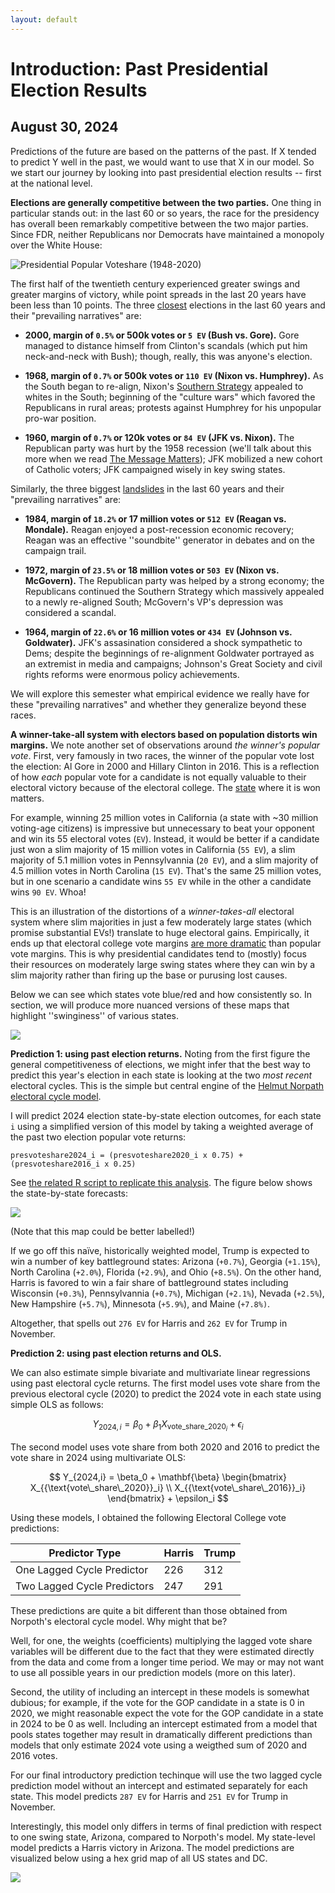 ```yaml
---
layout: default
---
```


# Introduction: Past Presidential Election Results
## August 30, 2024

Predictions of the future are based on the patterns of the past. If X tended to predict Y well in the past, we would want to use that X in our model. So we start our journey by looking into past presidential election results -- first at the national level. 

**Elections are generally competitive between the two parties.** One thing in particular stands out: in the last 60 or so years, the race for the presidency has overall been remarkably competitive between the two major parties. Since FDR, neither Republicans nor Democrats have maintained a monopoly over the White House:

![Presidential Popular Voteshare (1948-2020)](../figures/PV_national_historical.png)

The first half of the twentieth century experienced greater swings and greater margins of victory, while point spreads in the last 20 years have been less than 10 points. The three <u>closest</u> elections in the last 60 years and their "prevailing narratives" are:

* **2000, margin of `0.5%` or 500k votes or `5 EV` (Bush vs. Gore).** Gore managed to distance himself from Clinton's scandals (which put him neck-and-neck with Bush); though, really, this was anyone's election.

* **1968, margin of `0.7%` or 500k votes or `110 EV` (Nixon vs. Humphrey).** As the South began to re-align, Nixon's [Southern Strategy](https://en.wikipedia.org/wiki/Southern_strategy) appealed to whites in the South; beginning of the "culture wars" which favored the Republicans in rural areas; protests against Humphrey for his unpopular pro-war position.

* **1960, margin of `0.7%` or 120k votes or `84 EV` (JFK vs. Nixon).** The Republican party was hurt by the 1958 recession (we'll talk about this more when we read [The Message Matters](https://www.amazon.com/Message-Matters-Economy-Presidential-Campaigns/dp/0691139636)); JFK mobilized a new cohort of Catholic voters; JFK campaigned wisely in key swing states. 

Similarly, the three biggest <u>landslides</u> in the last 60 years and their "prevailing narratives" are:

* **1984, margin of `18.2%` or 17 million votes or `512 EV` (Reagan vs. Mondale).** Reagan enjoyed a post-recession economic recovery; Reagan was an effective ''soundbite'' generator in debates and on the campaign trail.

* **1972, margin of `23.5%` or 18 million votes or `503 EV` (Nixon vs. McGovern).** The Republican party was helped by a strong economy; the Republicans continued the Southern Strategy which massively appealed to a newly re-aligned South; McGovern's VP's depression was considered a scandal.

* **1964, margin of `22.6%` or 16 million votes or `434 EV` (Johnson vs. Goldwater).** JFK's assasination considered a shock sympathetic to Dems; despite the beginnings of re-alignment Goldwater portrayed as an extremist in media and campaigns; Johnson's Great Society and civil rights reforms were enormous policy achievements.

We will explore this semester what empirical evidence we really have for these "prevailing narratives" and whether they generalize beyond these races.

**A winner-take-all system with electors based on population distorts win margins.** We note another set of observations around *the winner's popular vote*. First, very famously in two races, the winner of the popular vote lost the election: Al Gore in 2000 and Hillary Clinton in 2016. This is a reflection of how *each* popular vote for a candidate is not equally valuable to their electoral victory because of the electoral college. The <u>state</u> where it is won matters. 

For example, winning 25 million votes in California (a state with ~30 million voting-age citizens) is impressive but unnecessary to beat your opponent and win its 55 electoral votes (`EV`). Instead, it would be better if a candidate just won a slim majority of 15 million votes in California (`55 EV`), a slim majority of 5.1 million votes in Pennsylvannia (`20 EV`), and a slim majority of 4.5 million votes in North Carolina (`15 EV`). That's the same 25 million votes, but in one scenario a candidate wins `55 EV` while in the other a candidate wins `90 EV`. Whoa! 

This is an illustration of the distortions of a *winner-takes-all* electoral system where slim majorities in just a few moderately large states (which promise substantial EVs!) translate to huge electoral gains. Empirically, it ends up that electoral college vote margins [are more dramatic](https://www.pewresearch.org/fact-tank/2016/12/20/why-electoral-college-landslides-are-easier-to-win-than-popular-vote-ones/) than popular vote margins. This is why presidential candidates tend to (mostly) focus their resources on moderately large swing states where they can win by a slim majority rather than firing up the base or purusing lost causes. 

Below we can see which states vote blue/red and how consistently so. In section, we will produce more nuanced versions of these maps that highlight ''swinginess'' of various states.

![](../figures/PV_states_historical.png)

**Prediction 1: using past election returns.** Noting from the first figure the general competitiveness of elections, we might infer that the best way to predict this year's election in each state is looking at the two *most recent* electoral cycles. This is the simple but central engine of the [Helmut Norpath electoral cycle model](https://www.pollyvote.com/pollyvote-election-forecasting/naive-forecast/). 

I will predict 2024 election state-by-state election outcomes, for each state `i` using a simplified version of this model by taking a weighted average of the past two election popular vote returns: 

```
presvoteshare2024_i = (presvoteshare2020_i x 0.75) + (presvoteshare2016_i x 0.25)
```

See [the related R script to replicate this analysis](../scripts/01_Intro_Lab_Blog_Code.R). The figure below shows the state-by-state forecasts:

![](../figures/PV2024_simple_forecast.png)

(Note that this map could be better labelled!)

If we go off this naïve, historically weighted model, Trump is expected to win a number of key battleground states: Arizona (`+0.7%`), Georgia (`+1.15%`), North Carolina (`+2.0%`), Florida (`+2.9%`), and Ohio (`+8.5%`). On the other hand, Harris is favored to win a fair share of battleground states including Wisconsin (`+0.3%`), Pennsylvannia (`+0.7%`), Michigan (`+2.1%`), Nevada (`+2.5%`), New Hampshire (`+5.7%`), Minnesota (`+5.9%`), and Maine (`+7.8%)`. 

Altogether, that spells out `276 EV` for Harris and `262 EV` for Trump in November.

**Prediction 2: using past election returns and OLS.**

We can also estimate simple bivariate and multivariate linear regressions using past electoral cycle returns. The first model uses vote share from the previous electoral cycle (2020) to predict the 2024 vote in each state using simple OLS as follows: 

$$ Y_{2024,i} = \beta_0 + \beta_1 {X_{{\text{vote\_share\_2020}}_i}} + \epsilon_i $$

The second model uses vote share from both 2020 and 2016 to predict the vote share in 2024 using multivariate OLS: 

$$ Y_{2024,i} = \beta_0 + \mathbf{\beta} \begin{bmatrix} X_{{\text{vote\_share\_2020}}_i} \\ X_{{\text{vote\_share\_2016}}_i} \end{bmatrix} + \epsilon_i $$

Using these models, I obtained the following Electoral College vote predictions: 


| Predictor Type                 | Harris | Trump |
|--------------------------------|--------|-------|
| One Lagged Cycle Predictor     |   226  |  312  |
| Two Lagged Cycle Predictors    |   247  |  291  |

These predictions are quite a bit different than those obtained from Norpoth's electoral cycle model. Why might that be? 

Well, for one, the weights (coefficients) multiplying the lagged vote share variables will be different due to the fact that they were estimated directly from the data and come from a longer time period. We may or may not want to use all possible years in our prediction models (more on this later). 

Second, the utility of including an intercept in these models is somewhat dubious; for example, if the vote for the GOP candidate in a state is 0 in 2020, we might reasonable expect the vote for the GOP candidate in a state in 2024 to be 0 as well. Including an intercept estimated from a model that pools states together may result in dramatically different predictions than models that only estimate 2024 vote using a weigthed sum of 2020 and 2016 votes. 

For our final introductory prediction techinque will use the two lagged cycle prediction model without an intercept and estimated separately for each state. This model predicts `287 EV` for Harris and `251 EV` for Trump in November. 

Interestingly, this model only differs in terms of final prediction with respect to one swing state, Arizona, compared to Norpoth's model. My state-level model predicts a Harris victory in Arizona. The model predictions are visualized below using a hex grid map of all US states and DC. 

![](../figures/PV2024_OLS_forecast.png)






